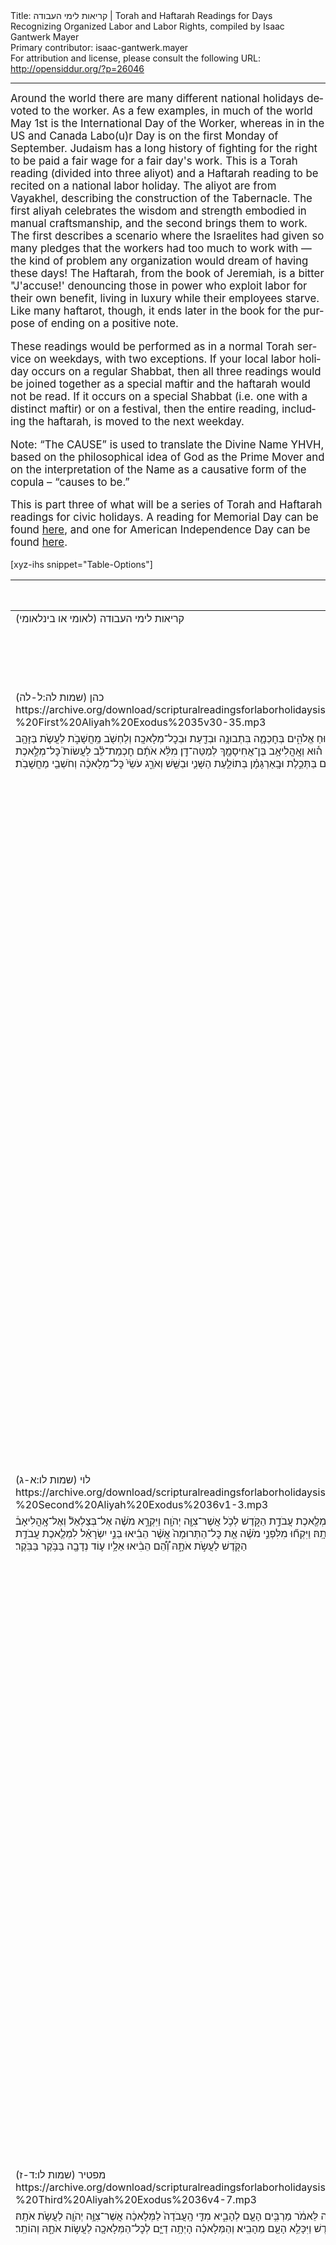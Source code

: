 <html>
<head></head>
<body>
Title: קריאות לימי העבודה | Torah and Haftarah Readings for Days Recognizing Organized Labor and Labor Rights, compiled by Isaac Gantwerk Mayer<br />
Primary contributor: isaac-gantwerk.mayer<br />
For attribution and license, please consult the following URL: <a href="http://opensiddur.org/?p=26046">http://opensiddur.org/?p=26046</a>
<p />
<hr />

<div class="english" lang="en" style="font-size: 1.2em;">
Around the world there are many different national holidays devoted to the worker. As a few examples, in much of the world May 1st is the International Day of the Worker, whereas in in the US and Canada Labo(u)r Day is on the first Monday of September. Judaism has a long history of fighting for the right to be paid a fair wage for a fair day's work. This is a Torah reading (divided into three aliyot) and a Haftarah reading to be recited on a national labor holiday. The aliyot are from Vayakhel, describing the construction of the Tabernacle. The first aliyah celebrates the wisdom and strength embodied in manual craftsmanship, and the second brings them to work. The first describes a scenario where the Israelites had given so many pledges that the workers had too much to work with — the kind of problem any organization would dream of having these days! The Haftarah, from the book of Jeremiah, is a bitter "J'accuse!' denouncing those in power who exploit labor for their own benefit, living in luxury while their employees starve. Like many haftarot, though, it ends later in the book for the purpose of ending on a positive note.

These readings would be performed as in a normal Torah service on weekdays, with two exceptions. If your local labor holiday occurs on a regular Shabbat, then all three readings would be joined together as a special maftir and the haftarah would not be read. If it occurs on a special Shabbat (i.e. one with a distinct maftir) or on a festival, then the entire reading, including the haftarah, is moved to the next weekday.

Note: “The CAUSE” is used to translate the Divine Name YHVH, based on the philosophical idea of God as the Prime Mover and on the interpretation of the Name as a causative form of the copula – “causes to be.”

This is part three of what will be a series of Torah and Haftarah readings for civic holidays. A reading for Memorial Day can be found <a href="https://opensiddur.org/readings-and-sourcetexts/festival-and-fast-day-readings/memorial-day-festival-and-fast-day-readings/torah-and-haftarah-readings-for-memorial-day-compiled-by-isaac-gantwerk-mayer/">here</a>, and one for American Independence Day can be found <a href="https://opensiddur.org/readings-and-sourcetexts/festival-and-fast-day-readings/independence-day-u-s/torah-and-haftarah-readings-for-the-fourth-of-july-independence-day/">here</a>.
</div>

[xyz-ihs snippet="Table-Options"]<table style="margin-left: auto; margin-right: auto;" class="draggable">
<thead><tr><th id="x" style="text-align: right;">Source (Hebrew)</th><th style="text-align: left;">Translation (English)</th></tr></thead>
<tbody>
<tr><td style="vertical-align:top;">
<div class="liturgy" lang="he">
קריאות לימי העבודה (לאומי או בינלאומי)‏
</span></div></td>
 
<td style="vertical-align:top;">
<div class="english" lang="en">
<u>Scriptural Readings for Labor Holidays (National or International)</u>
</div></td></tr>


<tr><td style="vertical-align:top;">
<div class="liturgy" lang="he">
כהן (שמות לה:ל-לה) 
https://archive.org/download/scripturalreadingsforlaborholidaysisaacgantwerkmayer2019/Scriptural%20Readings%20for%20Labor%20Holidays%20-%20First%20Aliyah%20Exodus%2035v30-35.mp3
</span></div></td>
 
<td style="vertical-align:top;">
<div class="english" lang="en">
Cohen (Exodus 35:30-35)
</div></td></tr>


<tr><td style="vertical-align:top;">
<div class="liturgy" lang="he">
וַיֹּ֤אמֶר מֹשֶׁה֙ אֶל־בְּנֵ֣י יִשְׂרָאֵ֔ל רְא֛וּ קָרָ֥א יְהֹוָ֖ה בְּשֵׁ֑ם בְּצַלְאֵ֛ל בֶּן־אוּרִ֥י בֶן־ח֖וּר לְמַטֵּ֥ה יְהוּדָֽה׃ וַיְמַלֵּ֥א אֹת֖וֹ ר֣וּחַ אֱלֹהִ֑ים בְּחׇכְמָ֛ה בִּתְבוּנָ֥ה וּבְדַ֖עַת וּבְכׇל־מְלָאכָֽה׃ וְלַחְשֹׁ֖ב מַֽחֲשָׁבֹ֑ת לַעֲשֹׂ֛ת בַּזָּהָ֥ב וּבַכֶּ֖סֶף וּבַנְּחֹֽשֶׁת׃ וּבַחֲרֹ֥שֶׁת אֶ֛בֶן לְמַלֹּ֖את וּבַחֲרֹ֣שֶׁת עֵ֑ץ לַעֲשׂ֖וֹת בְּכׇל־מְלֶ֥אכֶת מַחֲשָֽׁבֶת׃ וּלְהוֹרֹ֖ת נָתַ֣ן בְּלִבּ֑וֹ ה֕וּא וְאׇֽהֳלִיאָ֥ב בֶּן־אֲחִיסָמָ֖ךְ לְמַטֵּה־דָֽן׃ מִלֵּ֨א אֹתָ֜ם חׇכְמַת־לֵ֗ב לַעֲשׂוֹת֮ כׇּל־מְלֶ֣אכֶת חָרָ֣שׁ ׀ וְחֹשֵׁב֒ וְרֹקֵ֞ם בַּתְּכֵ֣לֶת וּבָֽאַרְגָּמָ֗ן בְּתוֹלַ֧עַת הַשָּׁנִ֛י וּבַשֵּׁ֖שׁ וְאֹרֵ֑ג עֹשֵׂי֙ כׇּל־מְלָאכָ֔ה וְחֹשְׁבֵ֖י מַחֲשָׁבֹֽת׃
</span></div></td>
 
<td style="vertical-align:top;">
<div class="english" lang="en">
And Moses said to the children of Israel, "See, the CAUSE has called by name Betsalel son of Uri son of Ḥur of the tribe of Judah; has filled him with a divine spirit in wisdom, in understanding, and in knowledge, and in all labor; to design designs, to work in gold and in silver and in bronze; in carving stone for settings and in carving wood, to do all designed work; and to teach – God has placed this in his heart, him and Oholiav son of Aḥisamakh of the tribe of Dan. God filled them with a wise mind to do all the work of the carver, the designer, the embroiderer in blue and crimson and scarlet and linen and weavings, works of all labor and designs of design."
</div></td></tr>


<tr><td style="vertical-align:top;">
<div class="liturgy" lang="he">
לוי (שמות לו:א-ג) 
https://archive.org/download/scripturalreadingsforlaborholidaysisaacgantwerkmayer2019/Scriptural%20Readings%20for%20Labor%20Holidays%20-%20Second%20Aliyah%20Exodus%2036v1-3.mp3
</span></div></td>
 
<td style="vertical-align:top;">
<div class="english" lang="en">
Levi (Exodus 36:1-3)
</div></td></tr>


<tr><td style="vertical-align:top;">
<div class="liturgy" lang="he">
וְעָשָׂה֩ בְצַלְאֵ֨ל וְאׇהֳלִיאָ֜ב וְכֹ֣ל ׀ אִ֣ישׁ חֲכַם־לֵ֗ב אֲשֶׁר֩ נָתַ֨ן יְהֹוָ֜ה חׇכְמָ֤ה וּתְבוּנָה֙ בָּהֵ֔מָּה לָדַ֣עַת לַעֲשֹׂ֔ת אֶֽת־כׇּל־מְלֶ֖אכֶת עֲבֹדַ֣ת הַקֹּ֑דֶשׁ לְכֹ֥ל אֲשֶׁר־צִוָּ֖ה יְהֹוָֽה׃ וַיִּקְרָ֣א מֹשֶׁ֗ה אֶל־בְּצַלְאֵל֘ וְאֶל־אׇֽהֳלִיאָב֒ וְאֶל֙ כׇּל־אִ֣ישׁ חֲכַם־לֵ֔ב אֲשֶׁ֨ר נָתַ֧ן יְהֹוָ֛ה חׇכְמָ֖ה בְּלִבּ֑וֹ כֹּ֚ל אֲשֶׁ֣ר נְשָׂא֣וֹ לִבּ֔וֹ לְקׇרְבָ֥ה אֶל־הַמְּלָאכָ֖ה לַעֲשֹׂ֥ת אֹתָֽהּ׃ וַיִּקְח֞וּ מִלִּפְנֵ֣י מֹשֶׁ֗ה אֵ֤ת כׇּל־הַתְּרוּמָה֙ אֲשֶׁ֨ר הֵבִ֜יאוּ בְּנֵ֣י יִשְׂרָאֵ֗ל לִמְלֶ֛אכֶת עֲבֹדַ֥ת הַקֹּ֖דֶשׁ לַעֲשֹׂ֣ת אֹתָ֑הּ וְ֠הֵ֠ם הֵבִ֨יאוּ אֵלָ֥יו ע֛וֹד נְדָבָ֖ה בַּבֹּ֥קֶר בַּבֹּֽקֶר׃
</span></div></td>
 
<td style="vertical-align:top;">
<div class="english" lang="en">
And they worked—Betsalel and Oholiav and all the wise-minded people to whom the CAUSE had given wisdom and —to know and to work on the labor of the sacred work, for all that the CAUSE had commanded. And Moses called to Betsalel and to Oholiav and to all the wise-minded people to whom the CAUSE had given wisdom in their mind, all whom had great minds, to come to the work and do it. And they took over from Moses the gifts that the children of Israel had brought to work on the labor of the sacred work to do it, and they were bringing more free-offerings to them every morning.
</div></td></tr>


<tr><td style="vertical-align:top;">
<div class="liturgy" lang="he">
מפטיר (שמות לו:ד-ז) 
https://archive.org/download/scripturalreadingsforlaborholidaysisaacgantwerkmayer2019/Scriptural%20Readings%20for%20Labor%20Holidays%20-%20Third%20Aliyah%20Exodus%2036v4-7.mp3
</span></div></td>
 
<td style="vertical-align:top;">
<div class="english" lang="en">
Maftir (Exodus 36:4-7)
</div></td></tr>


<tr><td style="vertical-align:top;">
<div class="liturgy" lang="he">
וַיָּבֹ֙אוּ֙ כׇּל־הַ֣חֲכָמִ֔ים הָעֹשִׂ֕ים אֵ֖ת כׇּל־מְלֶ֣אכֶת הַקֹּ֑דֶשׁ אִֽישׁ־אִ֥ישׁ מִמְּלַאכְתּ֖וֹ אֲשֶׁר־הֵ֥מָּה עֹשִֽׂים׃ וַיֹּאמְרוּ֙ אֶל־מֹשֶׁ֣ה לֵּאמֹ֔ר מַרְבִּ֥ים הָעָ֖ם לְהָבִ֑יא מִדֵּ֤י הָֽעֲבֹדָה֙ לַמְּלָאכָ֔ה אֲשֶׁר־צִוָּ֥ה יְהֹוָ֖ה לַעֲשֹׂ֥ת אֹתָֽהּ׃ וַיְצַ֣ו מֹשֶׁ֗ה וַיַּעֲבִ֨ירוּ ק֥וֹל בַּֽמַּחֲנֶה֮ לֵאמֹר֒ אִ֣ישׁ וְאִשָּׁ֗ה אַל־יַעֲשׂוּ־ע֛וֹד מְלָאכָ֖ה לִתְרוּמַ֣ת הַקֹּ֑דֶשׁ וַיִּכָּלֵ֥א הָעָ֖ם מֵהָבִֽיא׃ וְהַמְּלָאכָ֗ה הָיְתָ֥ה דַיָּ֛ם לְכׇל־הַמְּלָאכָ֖ה לַעֲשׂ֣וֹת אֹתָ֑הּ וְהוֹתֵֽר׃
</span></div></td>
 
<td style="vertical-align:top;">
<div class="english" lang="en">
And they came, the wise people, makers of the sacred labor, each person from their labor that they were doing. And they said to Moses, saying, "The people have brought more than enough for the work for the labor that the CAUSE commanded to do!" And Moses commanded—and they passed the announcement through the camp—saying, "Every man or woman, do not make more labor for the sacred gifts!" and the people ceased bringing. And the work was enough for all the labor to do, and more.
</div></td></tr>


<tr><td style="vertical-align:top;">
<div class="liturgy" lang="he">
הפטרה (ירמיהו כב:א-יט, ירמיהו כג:ג-ו)
https://archive.org/download/scripturalreadingsforlaborholidaysisaacgantwerkmayer2019/Scriptural%20Readings%20for%20Labor%20Holidays%20-%20Haftarah%20Jeremiah%2022v1-19%2C%2023v3-6.mp3
</span></div></td>
 
<td style="vertical-align:top;">
<div class="english" lang="en">
Haftarah (Jeremiah 22:1–19, 23:3-6)
</div></td></tr>


<tr><td style="vertical-align:top;">
<div class="liturgy" lang="he">
כֹּ֚ה אָמַ֣ר יְהֹוָ֔ה רֵ֖ד בֵּֽית־מֶ֣לֶךְ יְהוּדָ֑ה וְדִבַּרְתָּ֣ שָׁ֔ם אֶת־הַדָּבָ֖ר הַזֶּֽה׃ וְאָֽמַרְתָּ֙ שְׁמַ֣ע דְּבַר־יְהֹוָ֔ה מֶ֣לֶךְ יְהוּדָ֔ה הַיֹּשֵׁ֖ב עַל־כִּסֵּ֣א דָוִ֑ד אַתָּ֤ה וַעֲבָדֶ֙יךָ֙ וְעַמְּךָ֔ הַבָּאִ֖ים בַּשְּׁעָרִ֥ים הָאֵֽלֶּה׃ כֹּ֣ה  ׀ אָמַ֣ר יְהֹוָ֗ה עֲשׂ֤וּ מִשְׁפָּט֙ וּצְדָקָ֔ה וְהַצִּ֥ילוּ גָז֖וּל מִיַּ֣ד עָשׁ֑וֹק וְגֵר֩ יָת֨וֹם וְאַלְמָנָ֤ה אַל־תֹּנוּ֙ אַל־תַּחְמֹ֔סוּ וְדָ֣ם נָקִ֔י אַֽל־תִּשְׁפְּכ֖וּ בַּמָּק֥וֹם הַזֶּֽה׃ כִּ֤י אִם־עָשׂוֹ֙ תַּעֲשׂ֔וּ אֶת־הַדָּבָ֖ר הַזֶּ֑ה וּבָ֣אוּ בְשַׁעֲרֵ֣י הַבַּ֣יִת הַזֶּ֡ה מְלָכִים֩ יֹשְׁבִ֨ים לְדָוִ֜ד עַל־כִּסְא֗וֹ רֹֽכְבִים֙ בָּרֶ֣כֶב וּבַסּוּסִ֔ים ה֥וּא וַעֲבָדָ֖ו וְעַמּֽוֹ׃ וְאִם֙ לֹ֣א תִשְׁמְע֔וּ אֶת־הַדְּבָרִ֖ים הָאֵ֑לֶּה בִּ֤י נִשְׁבַּ֙עְתִּי֙ נְאֻם־יְהֹוָ֔ה כִּֽי־לְחׇרְבָּ֥ה יִֽהְיֶ֖ה הַבַּ֥יִת הַזֶּֽה׃ 
</span></div></td>
 
<td style="vertical-align:top;">
<div class="english" lang="en">
Thus says the CAUSE: Go down to the house of the king of Judah and say there this word. And say, Listen to the word of the CAUSE, o king of Judah who sits on the throne of David, you and your servants and your people coming in these gates! Thus says the CAUSE, do justice and right, and save the robbed from the hand of the exploiter, and do not oppress or harm the orphan and the immigrant and the widow, and do not spill the blood of the innocent in this place! For if you follow this word, then kings of David's line will come in these gates and sit on his throne, riding on chariots and on horses, him and his servants and his people. And if you do not listen to these words, well, I have sworn—declares the CAUSE—that a ruin this house will be!
</div></td></tr>


<tr><td style="vertical-align:top;">
<div class="liturgy" lang="he">
כִּי־כֹ֣ה  ׀ אָמַ֣ר יְהֹוָ֗ה עַל־בֵּית֙ מֶ֣לֶךְ יְהוּדָ֔ה גִּלְעָ֥ד אַתָּ֛ה לִ֖י רֹ֣אשׁ הַלְּבָנ֑וֹן אִם־לֹ֤א אֲשִֽׁיתְךָ֙ מִדְבָּ֔ר עָרִ֖ים לֹ֥א נושבה נוֹשָֽׁבוּ׃ וְקִדַּשְׁתִּ֥י עָלֶ֛יךָ מַשְׁחִתִ֖ים אִ֣ישׁ וְכֵלָ֑יו וְכָֽרְתוּ֙ מִבְחַ֣ר אֲרָזֶ֔יךָ וְהִפִּ֖ילוּ עַל־הָאֵֽשׁ׃ וְעָֽבְרוּ֙ גּוֹיִ֣ם רַבִּ֔ים עַ֖ל הָעִ֣יר הַזֹּ֑את וְאָֽמְרוּ֙ אִ֣ישׁ אֶל־רֵעֵ֔הוּ עַל־מֶ֨ה עָשָׂ֤ה יְהֹוָה֙ כָּ֔כָה לָעִ֥יר הַגְּדוֹלָ֖ה הַזֹּֽאת׃ וְאָ֣מְר֔וּ עַ֚ל אֲשֶׁ֣ר עָזְב֔וּ אֶת־בְּרִ֥ית יְהֹוָ֖ה אֱלֹהֵיהֶ֑ם וַיִּֽשְׁתַּחֲו֛וּ לֵאלֹהִ֥ים אֲחֵרִ֖ים וַיַּעַבְדֽוּם׃        
</span></div></td>
 
<td style="vertical-align:top;">
<div class="english" lang="en">
For thus says the CAUSE against the house of the king of Judah, Gilead were you to me, the head of Lebanon, but I will make you a desert, towns without inhabitants. And I will sanctify against you destroyers, each with their tools, and they will cut down your choice cedars and turn them to fire. And many nations will pass by this city and say, one to another, "For what did the CAUSE do thus to this great city?" And they will say, "For they transgressed the covenant of the CAUSE their God and bowed to other deities and worshipped them."           
</div></td></tr>


<tr><td style="vertical-align:top;">
<div class="liturgy" lang="he">
אַל־תִּבְכּ֣וּ לְמֵ֔ת וְאַל־תָּנֻ֖דוּ ל֑וֹ בְּכ֤וּ בָכוֹ֙ לַהֹלֵ֔ךְ כִּ֣י לֹ֤א יָשׁוּב֙ ע֔וֹד וְרָאָ֖ה אֶת־אֶ֥רֶץ מוֹלַדְתּֽוֹ׃     
</span></div></td>
 
<td style="vertical-align:top;">
<div class="english" lang="en">
Cry not for the dead, nor lament for them, cry for those who go, for they will not return again nor see their birth-land!
</div></td></tr>


<tr><td style="vertical-align:top;">
<div class="liturgy" lang="he">
כִּ֣י כֹ֣ה אָֽמַר־יְ֠הֹוָ֠ה אֶל־שַׁלֻּ֨ם בֶּן־יֹאשִׁיָּ֜הוּ מֶ֣לֶךְ יְהוּדָ֗ה הַמֹּלֵךְ֙ תַּ֚חַת יֹאשִׁיָּ֣הוּ אָבִ֔יו אֲשֶׁ֥ר יָצָ֖א מִן־הַמָּק֣וֹם הַזֶּ֑ה לֹא־יָשׁ֥וּב שָׁ֖ם עֽוֹד׃ כִּ֗י בִּמְק֛וֹם אֲשֶׁר־הִגְל֥וּ אֹת֖וֹ שָׁ֣ם יָמ֑וּת וְאֶת־הָאָ֥רֶץ הַזֹּ֖את לֹֽא־יִרְאֶ֥ה עֽוֹד׃         
</span></div></td>
 
<td style="vertical-align:top;">
<div class="english" lang="en">
For thus says the CAUSE against Shallum son of Josiah king of Judah, who reigns in place of Josiah his father: one who has gone from this place will not return again. For in the place of their exile they will die, and will not see the land again.
</div></td></tr>


<tr><td style="vertical-align:top;">
<div class="liturgy" lang="he">
ה֣וֹי בֹּנֶ֤ה בֵיתוֹ֙ בְּֽלֹא־צֶ֔דֶק וַעֲלִיּוֹתָ֖יו בְּלֹ֣א מִשְׁפָּ֑ט בְּרֵעֵ֙הוּ֙ יַעֲבֹ֣ד חִנָּ֔ם וּפֹעֲל֖וֹ לֹ֥א יִתֶּן־לֽוֹ׃ הָאֹמֵ֗ר אֶבְנֶה־לִּי֙ בֵּ֣ית מִדּ֔וֹת וַעֲלִיּ֖וֹת מְרֻוָּחִ֑ים וְקָ֤רַֽע לוֹ֙ חַלּוֹנָ֔י וְסָפ֣וּן בָּאָ֔רֶז וּמָשׁ֖וֹחַ בַּשָּׁשַֽׁר׃ הֲתִֽמְלֹ֔ךְ כִּ֥י אַתָּ֖ה מְתַחֲרֶ֣ה בָאָ֑רֶז אָבִ֜יךָ הֲל֧וֹא אָכַ֣ל וְשָׁתָ֗ה וְעָשָׂ֤ה מִשְׁפָּט֙ וּצְדָקָ֔ה אָ֖ז ט֥וֹב לֽוֹ׃ דָּ֛ן דִּין־עָנִ֥י וְאֶבְי֖וֹן אָ֣ז ט֑וֹב הֲלוֹא־הִ֛יא הַדַּ֥עַת אֹתִ֖י נְאֻם־יְהֹוָֽה׃ כִּ֣י אֵ֤ין עֵינֶ֙יךָ֙ וְלִבְּךָ֔ כִּ֖י אִם־עַל־בִּצְעֶ֑ךָ וְעַ֤ל דַּֽם־הַנָּקִי֙ לִשְׁפּ֔וֹךְ וְעַל־הָעֹ֥שֶׁק וְעַל־הַמְּרוּצָ֖ה לַעֲשֽׂוֹת׃     
</span></div></td>
 
<td style="vertical-align:top;">
<div class="english" lang="en">
Oy, who builds his house unfairly, his high chambers unjustly; who works his fellow without pay, and does not repay his labor! He who says, "I will build me a vast house with airy chambers, and split it with my windows, cedar-paneled, painted with vermillion!" Are you any more of a king because you work in cedar? Didn't you father eat and drink and do justice and righteousness as was good for him? He righted the rights of the poor and the needy as is good, and is that not knowing me?—declares the CAUSE. For your eyes and your heart are only on your cut, on the spilt blood of the innocent, on doing extortion and violence.    
</div></td></tr>


<tr><td style="vertical-align:top;">
<div class="liturgy" lang="he">
לָכֵ֞ן כֹּה־אָמַ֣ר יְהֹוָ֗ה אֶל־יְהוֹיָקִ֤ים בֶּן־יֹאשִׁיָּ֙הוּ֙ מֶ֣לֶךְ יְהוּדָ֔ה לֹא־יִסְפְּד֣וּ ל֔וֹ ה֥וֹי אָחִ֖י וְה֣וֹי אָח֑וֹת לֹא־יִסְפְּד֣וּ ל֔וֹ ה֥וֹי אָד֖וֹן וְה֥וֹי הֹדֹֽה׃ קְבוּרַ֥ת חֲמ֖וֹר יִקָּבֵ֑ר סָח֣וֹב וְהַשְׁלֵ֔ךְ מֵהָ֖לְאָה לְשַׁעֲרֵ֥י יְרוּשָׁלָֽ&#x200d;ִם׃ 
</span></div></td>
 
<td style="vertical-align:top;">
<div class="english" lang="en">
Therefore, thus says the CAUSE of Jehoiaqim son of Josiah king of Judah: they shall not eulogize him "Oy, my brother, and oy, my sister!" They will not eulogize him, "Oy, lord, and oy, majesty!" He shall be buried as the burial of a donkey, dragged and thrown out the gates of Jerusalem.
</div></td></tr>


<tr><td style="vertical-align:top;">
<div class="liturgy" lang="he">
וַאֲנִ֗י אֲקַבֵּץ֙ אֶת־שְׁאֵרִ֣ית צֹאנִ֔י מִכֹּל֙ הָאֲרָצ֔וֹת אֲשֶׁר־הִדַּ֥חְתִּי אֹתָ֖ם שָׁ֑ם וַהֲשִׁבֹתִ֥י אֶתְהֶ֛ן עַל־נְוֵהֶ֖ן וּפָר֥וּ וְרָבֽוּ׃ וַהֲקִמֹתִ֧י עֲלֵיהֶ֛ם רֹעִ֖ים וְרָע֑וּם וְלֹא־יִֽירְא֨וּ ע֧וֹד וְלֹא־יֵחַ֛תּוּ וְלֹ֥א יִפָּקֵ֖דוּ נְאֻם־יְהֹוָֽה׃    
</span></div></td>
 
<td style="vertical-align:top;">
<div class="english" lang="en">
But I, I will regather the remnant of My flock from all the lands to which I banished them, and I will return them to their pasture and they will be fruitful and multiply. And I will set over them shepherds to tend them, and they will be no more afraid, no more dismayed, no more missing—declares the CAUSE. 
</div></td></tr>


<tr><td style="vertical-align:top;">
<div class="liturgy" lang="he">
הִנֵּ֨ה יָמִ֤ים בָּאִים֙ נְאֻם־יְהֹוָ֔ה וַהֲקִמֹתִ֥י לְדָוִ֖ד צֶ֣מַח צַדִּ֑יק וּמָ֤לַךְ מֶ֙לֶךְ֙ וְהִשְׂכִּ֔יל וְעָשָׂ֛ה מִשְׁפָּ֥ט וּצְדָקָ֖ה בָּאָֽרֶץ׃ בְּיָמָיו֙ תִּוָּשַׁ֣ע יְהוּדָ֔ה וְיִשְׂרָאֵ֖ל יִשְׁכֹּ֣ן לָבֶ֑טַח וְזֶה־שְּׁמ֥וֹ אֲֽשֶׁר־יִקְרְא֖וֹ יְהֹוָ֥ה ׀ צִדְקֵֽנוּ׃
</span></div></td>
 
<td style="vertical-align:top;">
<div class="english" lang="en">
Behold, days come—declare the CAUSE—where I will set for David a righteous branch, a ruling sovereign, wise, doing justice in the land. In his days Judah will be saved, Israel will dwell in security, and this is the name he will be called: the CAUSE Makes Us Right!
</div></td></tr>
</tbody></table>

<hr />

&nbsp;
</body>
</html>